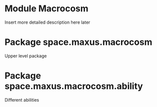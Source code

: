 # Module Macrocosm
Insert more detailed description here later

# Package space.maxus.macrocosm
Upper level package

# Package space.maxus.macrocosm.ability
Different abilities
